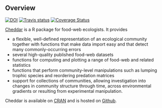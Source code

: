 ## Overview

[![DOI](https://zenodo.org/badge/doi/10.5281/zenodo.49906.svg)](http://dx.doi.org/10.5281/zenodo.49906)
[![Travis status](https://travis-ci.org/quicklizard99/cheddar.svg?branch=master)](https://travis-ci.org/quicklizard99/cheddar)
[![Coverage Status](https://coveralls.io/repos/quicklizard99/cheddar/badge.svg?branch=master)](https://coveralls.io/r/quicklizard99/cheddar?branch=master)

[Cheddar](http://quicklizard99.github.com/cheddar/) is a R package for food-web ecologists. It provides 

* a flexible, well-defined representation of an ecological community together with functions that make data import easy and that detect many commonly-occurring errors
* several high-quality published food-web datasets
* functions for computing and plotting a range of food-web and related statistics
* functions that perform community-level manipulations such as lumping trophic species and reordering predation matrices
* support for collections of communities, allowing investigation into changes in community structure through time, across environmental gradients or resulting from experimental manipulation.

Cheddar is available on [CRAN](https://CRAN.R-project.org/package=cheddar) and is hosted on [Github](https://github.com/quicklizard99/cheddar).
